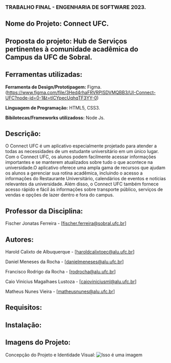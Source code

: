 ### TRABALHO FINAL - ENGENHARIA DE SOFTWARE 2023.

## Nome do Projeto: Connect UFC.

## Proposta do projeto: Hub de Serviços pertinentes à comunidade acadêmica do Campus da UFC de Sobral.

## Ferramentas utilizadas:

**Ferramenta de Design/Prototipagem:** Figma. (https://www.figma.com/file/3Hed4rhaFRVRPlSDVMQBB3/UI-Connect-UFC?node-id=0-1&t=tlCYpecUqhqTF3YY-0)

**Linguagem de Programação:** HTML5, CSS3.

**Bibilotecas/Frameworks utilizadoss:** Node Js.

## Descrição: 

O Connect UFC é um aplicativo especialmente projetado para atender a todas as necessidades de um estudante universitário em um único lugar. Com o Connect UFC, os alunos podem facilmente acessar informações importantes e se manterem atualizados sobre tudo o que acontece na universidade.O aplicativo oferece uma ampla gama de recursos que ajudam os alunos a gerenciar sua rotina acadêmica, incluindo o acesso a informações do Restaurante  Universitário, calendários de eventos e notícias relevantes da universidade. Além disso, o Connect UFC também fornece acesso rápido e fácil às informações sobre transporte público, serviços de vendas e opções de lazer dentro e fora do campus.

## Professor da Disciplina:

Fischer Jonatas Ferreira - [fischer.ferreira@sobral.ufc.br]

## Autores:

Harold Calixto de Albuquerque - [haroldcalixtoec@alu.ufc.br]

Daniel Meneses da Rocha - [danielmeneses@alu.ufc.br]

Francisco Rodrigo da Rocha - [rodrocha@alu.ufc.br]

Caio Vinicius Magalhaes Lustoza - [caioviniciusml@alu.ufc.br]

Matheus Nunes Vieira - [matheusnunes@alu.ufc.br]

## Requisitos:

## Instalação:

## Imagens do Projeto:
Concepção do Projeto e Identidade Visual:
![Isso é uma imagem]()
